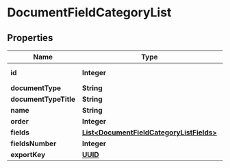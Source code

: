 

# DocumentFieldCategoryList

## Properties

Name | Type | Description | Notes
------------ | ------------- | ------------- | -------------
**id** | **Integer** |  |  [optional] [readonly]
**documentType** | **String** |  |  [optional]
**documentTypeTitle** | **String** |  | 
**name** | **String** |  | 
**order** | **Integer** |  |  [optional]
**fields** | [**List&lt;DocumentFieldCategoryListFields&gt;**](DocumentFieldCategoryListFields.md) |  | 
**fieldsNumber** | **Integer** |  | 
**exportKey** | [**UUID**](UUID.md) |  |  [optional]



